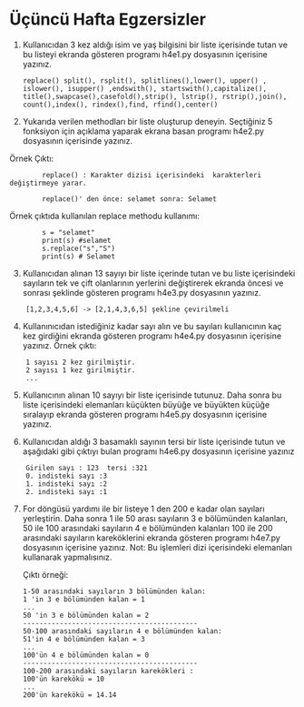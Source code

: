 # Üçüncü Hafta Egzersizler

1) Kullanıcıdan 3 kez aldığı isim ve yaş bilgisini bir liste içerisinde tutan ve bu listeyi ekranda gösteren programı h4e1.py dosyasının içerisine yazınız.


    ``` 
    replace() split(), rsplit(), splitlines(),lower(), upper() ,  
    islower(), isupper() ,endswith(), startswith(),capitalize(),   
    title(),swapcase(),casefold(),strip(), lstrip(), rstrip(),join(),
    count(),index(), rindex(),find, rfind(),center()
    ```
 2)   Yukarıda verilen methodları bir liste oluşturup deneyin.    Seçtiğiniz 5 fonksiyon için açıklama yaparak ekrana basan  programı h4e2.py dosyasının içerisinde yazınız.

Örnek Çıktı:

```
        replace() : Karakter dizisi içerisindeki  karakterleri değiştirmeye yarar.

        replace()' den önce: selamet sonra: Selamet

```
Örnek çıktıda kullanılan replace methodu kullanımı:
    
```
        s = "selamet"
        print(s) #selamet
        s.replace("s","S")
        print(s) # Selamet
```

3) Kullanıcıdan alınan 13 sayıyı bir liste içerinde tutan ve bu liste içerisindeki sayıların tek ve çift olanlarının yerlerini değiştirerek ekranda öncesi ve sonrası şeklinde gösteren programı h4e3.py dosyasının yazınız. 
```
    [1,2,3,4,5,6] -> [2,1,4,3,6,5] şekline çevirilmeli
```

4) Kullanınıcıdan istediğiniz kadar sayı alın ve bu sayıları kullanıcının kaç kez girdiğini ekranda gösteren programı h4e4.py dosyasının içerisine yazınız.
Örnek çıktı:
```
    1 sayısı 2 kez girilmiştir.
    2 sayısı 1 kez girilmiştir.
    ...
```


5) Kullanıcının alınan 10 sayıyı bir liste içerisinde tutunuz. Daha sonra bu liste içerisindeki elemanları küçükten büyüğe ve büyükten küçüğe sıralayıp ekranda gösteren programı h4e5.py dosyasının içerisine yazınız.

6) Kullanıcıdan aldığı 3 basamaklı sayının tersi bir liste içerisinde tutun ve aşağıdaki gibi çıktıyı bulan programı h4e6.py dosyasının içerisine yazınız

```
    Girilen sayı : 123  tersi :321
    0. indisteki sayı :3
    1. indisteki sayı :2
    2. indisteki sayı :1
```

7) For döngüsü yardımı ile bir listeye 1 den 200 e kadar olan sayıları yerleştirin. Daha sonra 1 ile 50 arası sayıların 3 e bölümünden kalanları, 50 ile 100 arasındaki sayıların 4 e bölümünden kalanları 100 ile 200 arasındaki sayıların kareköklerini ekranda gösteren programı h4e7.py dosyasının içerisine yazınız. Not: Bu işlemleri dizi içerisindeki elemanları kullanarak yapmalısınız.

    Çıktı örneği:
    ```
    1-50 arasındaki sayıların 3 bölümünden kalan:
    1 'in 3 e bölümünden kalan = 1
    ...
    50 'in 3 e bölümünden kalan = 2
    -------------------------------------------
    50-100 arasındaki sayıların 4 e bölümünden kalan:
    51'in 4 e bölümünden kalan = 3
    ...
    100'ün 4 e bölümünden kalan = 0
    -------------------------------------------
    100-200 arasındaki sayıların karekökleri :
    100'ün karekökü = 10
    ...
    200'ün karekökü = 14.14
    ```
